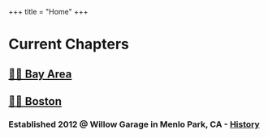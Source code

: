 +++
title = "Home"
+++

# Current Chapters
## [🌅🌉 Bay Area](/bayarea/)
## [🫘🌆 Boston](/boston/)


### Established 2012 @ Willow Garage in Menlo Park, CA - [History](/about/)
